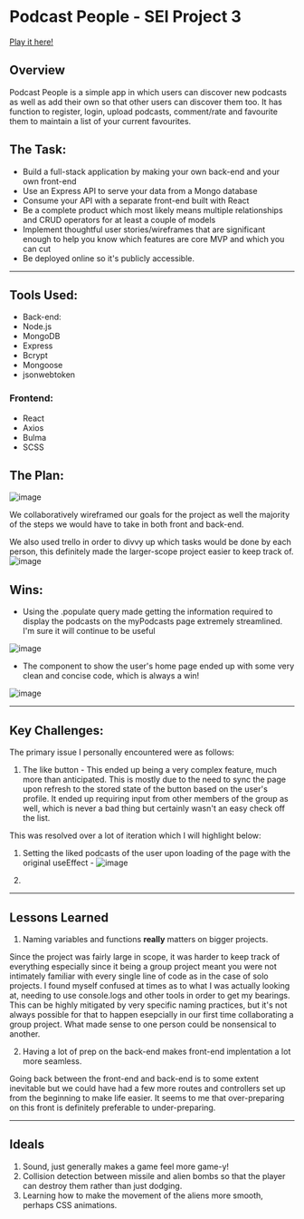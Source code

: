 # Podcast People - SEI Project 3

[Play it here!](https://podcastsapp.netlify.app//)

## Overview

Podcast People is a simple app in which users can discover new podcasts as well as add their own so that other users can discover them too. It has function to register, login, upload podcasts, comment/rate and favourite them to maintain a list of your current favourites.


## The Task:

* Build a full-stack application by making your own back-end and your own front-end
* Use an Express API to serve your data from a Mongo database
* Consume your API with a separate front-end built with React
* Be a complete product which most likely means multiple relationships and CRUD operators for at least a couple of models
* Implement thoughtful user stories/wireframes that are significant enough to help you know which features are core MVP and which you can cut
* Be deployed online so it's publicly accessible.

---

## Tools Used:

* Back-end:
* Node.js
* MongoDB
* Express
* Bcrypt
* Mongoose
* jsonwebtoken

### Frontend:
* React
* Axios
* Bulma
* SCSS

## The Plan: 
![image](https://user-images.githubusercontent.com/53213823/167623926-6f8fc4cb-106e-4a48-a0a5-b655dd4b1bd7.png)

We collaboratively wireframed our goals for the project as well the majority of the steps we would have to take in both front and back-end.

We also used trello in order to divvy up which tasks would be done by each person, this definitely made the larger-scope project easier to keep track of.
![image](https://user-images.githubusercontent.com/53213823/167624348-90b7c9ae-4abb-4cb8-a091-fd76a30df151.png)

## Wins:

* Using the .populate query made getting the information required to display the podcasts on the myPodcasts page extremely streamlined. I'm sure it will continue to be useful

![image](https://user-images.githubusercontent.com/53213823/167890695-8be2a0ed-28af-41c7-93b5-cf7fcf37823b.png)

* The component to show the user's home page ended up with some very clean and concise code, which is always a win!

![image](https://user-images.githubusercontent.com/53213823/167911696-d48aecfb-ea93-4d89-aa94-6f9abb0677a8.png)

---

## Key Challenges:

The primary issue I personally encountered were as follows:
1. The like button - This ended up being a very complex feature, much more than anticipated. This is mostly due to the need to sync the page upon refresh to the stored state of the button based on the user's profile. It ended up requiring input from other members of the group as well, which is never a bad thing but certainly wasn't an easy check off the list.

This was resolved over a lot of iteration which I will highlight below:

1. Setting the liked podcasts of the user upon loading of the page with the original useEffect - 
![image](https://user-images.githubusercontent.com/53213823/167672087-42036ecc-5649-4b83-b69a-9adaec8958d3.png)

2. 


---
## Lessons Learned
1. Naming variables and functions **really** matters on bigger projects.

Since the project was fairly large in scope, it was harder to keep track of everything especially since it being a group project meant you were not intimately familiar with every single line of code as in the case of solo projects. I found myself confused at times as to what I was actually looking at, needing to use console.logs and other tools in order to get my bearings. This can be highly mitigated by very specific naming practices, but it's not always possible for that to happen esepcially in our first time collaborating a group project. What made sense to one person could be nonsensical to another.

2. Having a lot of prep on the back-end makes front-end implentation a lot more seamless.

Going back between the front-end and back-end is to some extent inevitable but we could have had a few more routes and controllers set up from the beginning to make life easier. It seems to me that over-preparing on this front is definitely preferable to under-preparing. 

---

## Ideals 

1. Sound, just generally makes a game feel more game-y!
2. Collision detection between missile and alien bombs so that the player can destroy them rather than just dodging.
3. Learning how to make the movement of the aliens more smooth, perhaps CSS animations.
